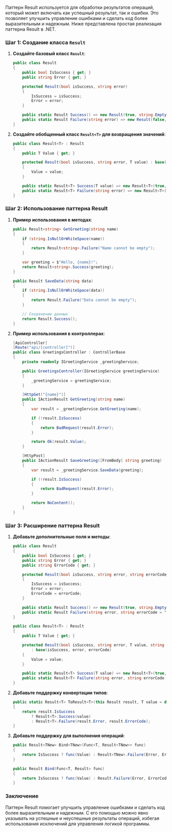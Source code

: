 Паттерн Result используется для обработки результатов операций, который может включать как успешный результат, так и ошибки. Это позволяет улучшить управление ошибками и сделать код более выразительным и надежным. Ниже представлена простая реализация паттерна Result в .NET.

### Шаг 1: Создание класса `Result`

1. **Создайте базовый класс `Result`**:
   ```csharp
   public class Result
   {
       public bool IsSuccess { get; }
       public string Error { get; }

       protected Result(bool isSuccess, string error)
       {
           IsSuccess = isSuccess;
           Error = error;
       }

       public static Result Success() => new Result(true, string.Empty);
       public static Result Failure(string error) => new Result(false, error);
   }
   ```

2. **Создайте обобщенный класс `Result<T>` для возвращения значений**:
   ```csharp
   public class Result<T> : Result
   {
       public T Value { get; }

       protected Result(bool isSuccess, string error, T value) : base(isSuccess, error)
       {
           Value = value;
       }

       public static Result<T> Success(T value) => new Result<T>(true, string.Empty, value);
       public static Result<T> Failure(string error) => new Result<T>(false, error, default);
   }
   ```

### Шаг 2: Использование паттерна Result

1. **Пример использования в методах**:
   ```csharp
   public Result<string> GetGreeting(string name)
   {
       if (string.IsNullOrWhiteSpace(name))
       {
           return Result<string>.Failure("Name cannot be empty");
       }

       var greeting = $"Hello, {name}!";
       return Result<string>.Success(greeting);
   }

   public Result SaveData(string data)
   {
       if (string.IsNullOrWhiteSpace(data))
       {
           return Result.Failure("Data cannot be empty");
       }

       // Сохранение данных
       return Result.Success();
   }
   ```

2. **Пример использования в контроллерах**:
   ```csharp
   [ApiController]
   [Route("api/[controller]")]
   public class GreetingsController : ControllerBase
   {
       private readonly IGreetingService _greetingService;

       public GreetingsController(IGreetingService greetingService)
       {
           _greetingService = greetingService;
       }

       [HttpGet("{name}")]
       public IActionResult GetGreeting(string name)
       {
           var result = _greetingService.GetGreeting(name);

           if (!result.IsSuccess)
           {
               return BadRequest(result.Error);
           }

           return Ok(result.Value);
       }

       [HttpPost]
       public IActionResult SaveGreeting([FromBody] string greeting)
       {
           var result = _greetingService.SaveData(greeting);

           if (!result.IsSuccess)
           {
               return BadRequest(result.Error);
           }

           return NoContent();
       }
   }
   ```

### Шаг 3: Расширение паттерна Result

1. **Добавьте дополнительные поля и методы**:
   ```csharp
   public class Result
   {
       public bool IsSuccess { get; }
       public string Error { get; }
       public string ErrorCode { get; }

       protected Result(bool isSuccess, string error, string errorCode)
       {
           IsSuccess = isSuccess;
           Error = error;
           ErrorCode = errorCode;
       }

       public static Result Success() => new Result(true, string.Empty, string.Empty);
       public static Result Failure(string error, string errorCode = "") => new Result(false, error, errorCode);
   }

   public class Result<T> : Result
   {
       public T Value { get; }

       protected Result(bool isSuccess, string error, T value, string errorCode)
           : base(isSuccess, error, errorCode)
       {
           Value = value;
       }

       public static Result<T> Success(T value) => new Result<T>(true, string.Empty, value, string.Empty);
       public static Result<T> Failure(string error, string errorCode = "") => new Result<T>(false, error, default, errorCode);
   }
   ```

2. **Добавьте поддержку конвертации типов**:
   ```csharp
   public static Result<T> ToResult<T>(this Result result, T value = default)
   {
       return result.IsSuccess
           ? Result<T>.Success(value)
           : Result<T>.Failure(result.Error, result.ErrorCode);
   }
   ```

3. **Добавьте поддержку для выполнения операций**:
   ```csharp
   public Result<TNew> Bind<TNew>(Func<T, Result<TNew>> func)
   {
       return IsSuccess ? func(Value) : Result<TNew>.Failure(Error, ErrorCode);
   }

   public Result Bind(Func<T, Result> func)
   {
       return IsSuccess ? func(Value) : Result.Failure(Error, ErrorCode);
   }
   ```

### Заключение

Паттерн Result помогает улучшить управление ошибками и сделать код более выразительным и надежным. С его помощью можно явно указывать на успешные и неуспешные результаты операций, избегая использования исключений для управления логикой программы.